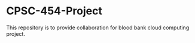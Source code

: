 # CPSC-454-Project
This repository is to provide collaboration for blood bank cloud computing project.
